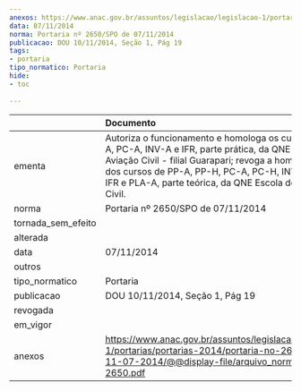 ```yaml
---
anexos: https://www.anac.gov.br/assuntos/legislacao/legislacao-1/portarias/portarias-2014/portaria-no-2650-spo-de-11-07-2014/@@display-file/arquivo_norma/PA2014-2650.pdf
data: 07/11/2014
norma: Portaria nº 2650/SPO de 07/11/2014
publicacao: DOU 10/11/2014, Seção 1, Pág 19
tags:
- portaria
tipo_normatico: Portaria
hide: 
- toc 
 
---
```


|                    | Documento                                                                                                                                                                                                                                                                        |
|:-------------------|:---------------------------------------------------------------------------------------------------------------------------------------------------------------------------------------------------------------------------------------------------------------------------------|
| ementa             | Autoriza o funcionamento e homologa os cursos de PP-A, PC-A, INV-A e IFR, parte prática, da QNE Escola de Aviação Civil - filial Guarapari; revoga a homologação dos cursos de PP-A, PP-H, PC-A, PC-H, INV-A, INV-H, IFR e PLA-A, parte teórica, da QNE Escola de Aviação Civil. |
| norma              | Portaria nº 2650/SPO de 07/11/2014                                                                                                                                                                                                                                               |
| tornada_sem_efeito |                                                                                                                                                                                                                                                                                  |
| alterada           |                                                                                                                                                                                                                                                                                  |
| data               | 07/11/2014                                                                                                                                                                                                                                                                       |
| outros             |                                                                                                                                                                                                                                                                                  |
| tipo_normatico     | Portaria                                                                                                                                                                                                                                                                         |
| publicacao         | DOU 10/11/2014, Seção 1, Pág 19                                                                                                                                                                                                                                                  |
| revogada           |                                                                                                                                                                                                                                                                                  |
| em_vigor           |                                                                                                                                                                                                                                                                                  |
| anexos             | https://www.anac.gov.br/assuntos/legislacao/legislacao-1/portarias/portarias-2014/portaria-no-2650-spo-de-11-07-2014/@@display-file/arquivo_norma/PA2014-2650.pdf                                                                                                                |